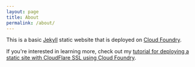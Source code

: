 ```yaml
---
layout: page
title: About
permalink: /about/
---
```


This is a basic [Jekyll]([jekyllrb.com](https://jekyllrb.com/)) static website that is deployed on [Cloud Foundry](https://cloudfoundry.org/).

If you're interested in learning more, check out my [tutorial for deploying a static site with CloudFlare SSL using Cloud Foundry](https://downey.io/blog/how-to-deploy-static-site-cloud-foundry/).